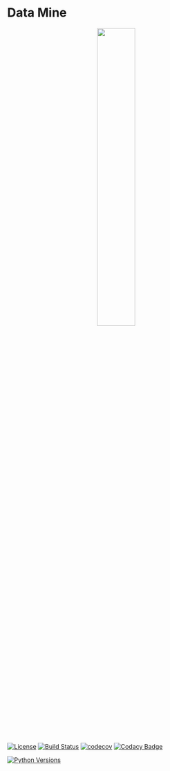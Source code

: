 # Data Mine

<p align="center">
  <img width="42%" height="42%" src="https://github.com/SebiSebi/DataMine/blob/master/images/logo/goldmine_logo_v1.png">
</p>

[![License](https://img.shields.io/badge/License-Apache%202.0-blue.svg)](https://github.com/SebiSebi/DataMine/blob/master/LICENSE)
[![Build Status](https://travis-ci.com/SebiSebi/DataMine.svg?branch=master)](https://travis-ci.com/github/SebiSebi/DataMine)
[![codecov](https://codecov.io/gh/SebiSebi/DataMine/branch/master/graph/badge.svg)](https://codecov.io/gh/SebiSebi/DataMine)
[![Codacy Badge](https://api.codacy.com/project/badge/Grade/95f452694b2644ca9f30f5d39379de91)](https://www.codacy.com/manual/SebiSebi/DataMine?utm_source=github.com&amp;utm_medium=referral&amp;utm_content=SebiSebi/DataMine&amp;utm_campaign=Badge_Grade)

[![Python Versions](https://img.shields.io/badge/python-2.7%20%7C%203.5%20%7C%203.6%20%7C%203.7%20%7C%203.8-blue)](https://pypi.org/project/data-mine/)
